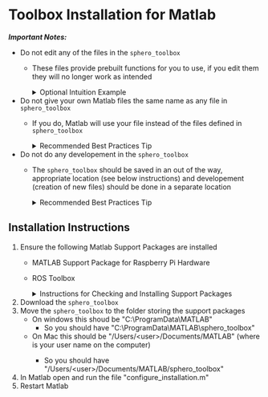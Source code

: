 # Toolbox Installation for Matlab 

***Important Notes:***
* Do not edit any of the files in the `sphero_toolbox`
    * These files provide prebuilt functions for you to use, if you edit them they will no longer work as intended
      <details>
      <summary>Optional Intuition Example</summary>
  
      We can calculate the sine of pi by using Matlab's built in ```sin``` function and running `sin(pi)`. We can also track down and modify the built in `sin` function, but if we do this and then call `sin(pi)` we will likely get a completely incorrect answer. The same would happen if you were to open and modify any of the files in `sphero_toolbox`.
      </details>
* Do not give your own Matlab files the same name as any file in `sphero_toolbox`
    * If you do, Matlab will use your file instead of the files defined in `sphero_toolbox`
      <details>
      <summary>Recommended Best Practices Tip</summary>
  
      Before naming a file, check to make sure a file with that name does not already exist in Matlab's environment. We can check for the existance of a file/function called `hello_world` by running the command `which hello_world`. If any result other than "'hello_world' not found." is displayed then the file/function already exists and you should choose a different name.
      </details>
* Do not do any developement in the `sphero_toolbox`
    * The `sphero_toolbox` should be saved in an out of the way, appropriate location (see below instructions) and developement (creation of new files) should be done in a separate location
      <details>
      <summary>Recommended Best Practices Tip</summary>
  
      "You live in the house that you keep" is a quote I first heard from one of my college professors and it has stuck with me and saved me from a lot of pain and suffering over the years. Simply put, a small amount of routine maintanance keeps you from being so cluttered you have a hard time being productive or from having to dedicate a whole weekend to stuff like cleaning up 10,000 unread emails...  We should take this same approach when managing the files we create for classes. Below is an example structure that I use and recommend. 
      ```
      - Classes
          - EF230
              - Projects
                  - Data_Analysis
                  - Exploring_Exoplanets
              - Homework
                  - Homework_1
                      - problem_1.m
                      - problem_2.m
                  - Homework_2
              - Quiz_Prep
          - MATH241
          - ECON213
      ```
      </details>

## Installation Instructions
1. Ensure the following Matlab Support Packages are installed
    * MATLAB Support Package for Raspberry Pi Hardware
    * ROS Toolbox
      <details>
      <summary>Instructions for Checking and Installing Support Packages</summary>
  
      1. In Matlab, click on the "Home" tab
      2. Click on the 3 stacked cubes icon above "Add-Ons"
      3. Search for the support package of interest
          * You will either see that it is installed, or you can click on it to install it
      </details>
2. Download the `sphero_toolbox`
3. Move the `sphero_toolbox` to the folder storing the support packages
    * On windows this shoud be "C:\ProgramData\MATLAB\"
        * So you should have "C:\ProgramData\MATLAB\sphero_toolbox"
    * On Mac this should be "/Users/<user\>/Documents/MATLAB" (where <user> is your user name on the computer)
        * So you should have "/Users/<user\>/Documents/MATLAB/sphero_toolbox"
4. In Matlab open and run the file "configure_installation.m"
5. Restart Matlab
